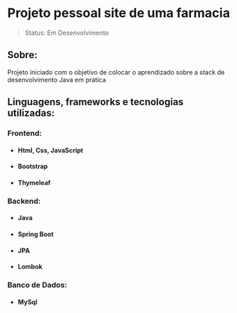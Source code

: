 <h1>Projeto pessoal site de uma farmacia</h1>
 
> Status: Em Desenvolvimento 

## Sobre:
Projeto iniciado com o objetivo de colocar o aprendizado sobre a stack de desenvolvimento Java em pratica 

## **Linguagens, frameworks e tecnologias utilizadas**:
###  **Frontend:**
* #### Html, Css, JavaScript
* #### Bootstrap
* #### Thymeleaf
###  **Backend:**
* #### Java 
* #### Spring Boot
* #### JPA
* #### Lombok
### **Banco de Dados:**
* #### MySql
